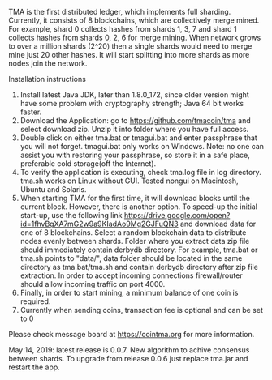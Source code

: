 TMA is the first distributed ledger, which implements full sharding. Currently, it consists of 8 blockchains, which are collectively merge mined. For example, shard 0 collects hashes from shards 1, 3, 7 and shard 1 collects hashes from shards 0, 2, 6 for merge mining. When network grows to over a million shards (2^20) then a single shards would need to merge mine just 20 other hashes.
It will start splitting into more shards as more nodes join the network.

Installation instructions

1)    Install latest Java JDK, later than 1.8.0_172, since older version might have some problem with cryptography strength; Java 64 bit works faster.
2)    Download the Application: go to https://github.com/tmacoin/tma and select download zip. Unzip it into folder where you have full access.
3)    Double click on either tma.bat or tmagui.bat and enter passphrase that you will not forget. tmagui.bat only works on Windows. Note: no one can assist you with restoring your passphrase, so store it in a safe place, preferable cold storage(off the Internet).
4)    To verify the application is executing, check tma.log file in log directory. tma.sh works on Linux without GUI. Tested nongui on Macintosh, Ubuntu and Solaris.
5)    When starting TMA for the first time, it will download blocks until the current block. However, there is another option. To speed-up the initial start-up, use the following link https://drive.google.com/open?id=1fhvBgXA7mG2w9a9KIadAo9Mg2GJFuQN3 and download data for one of 8 blockchains. Select a random blockchain data to distribute nodes evenly between shards. Folder where you extract data zip file should immediately contain derbydb directory. For example, tma.bat or tma.sh points to "data/", data folder should be located in the same directory as tma.bat/tma.sh and contain derbydb directory after zip file extraction. In order to accept incoming connections firewall/router should allow incoming traffic on port 4000.
6)    Finally, in order to start mining, a minimum balance of one coin is required.
7)    Currently when sending coins, transaction fee is optional and can be set to 0

Please check message board at https://cointma.org for more information.

May 14, 2019: latest release is 0.0.7. New algorithm to achive consensus between shards. To upgrade from release 0.0.6 just replace tma.jar and restart the app.
